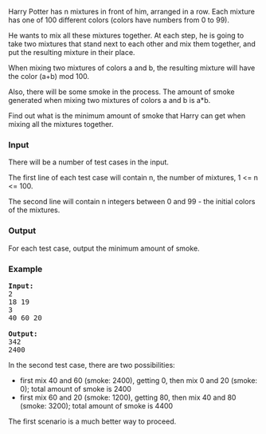 <p>
Harry Potter has n mixtures in front of him, arranged in a row.
Each mixture has one of 100 different colors (colors have numbers
from 0 to 99).
</p><p>
He wants to mix all these mixtures together. At each step, he is going
to take two mixtures that stand next to each other and mix them together,
and put the resulting mixture in their place.

</p><p>
When mixing two mixtures of colors a and b, the resulting mixture
will have the color (a+b) mod 100.

</p><p>
Also, there will be some smoke in the process. The amount of smoke generated
when mixing two mixtures of colors a and b is a*b.
</p><p>
Find out what is the minimum amount of smoke that Harry can get when
mixing all the mixtures together.


</p><h3>Input</h3>
<p>
There will be a number of test cases in the input.
</p><p>
The first line of each test case will contain n, the number of mixtures,
1 &lt;= n &lt;= 100.
</p><p>
The second line will contain n integers between 0 and 99 - the
initial colors of the mixtures.

</p><h3>Output</h3>
<p>
For each test case, output the minimum amount of smoke.


</p><h3>Example</h3>

<pre><b>Input:</b>
2
18 19
3
40 60 20

<b>Output:</b>
342
2400
</pre>

<p>
In the second test case, there are two possibilities:
</p><ul>
<li> first mix 40 and 60 (smoke: 2400), getting 0, then mix 0 and 20 (smoke: 0);
total amount of smoke is 2400
</li><li> first mix 60 and 20 (smoke: 1200), getting 80, then mix 40 and 80
(smoke: 3200); total amount of smoke is 4400
</li></ul>
<p>
The first scenario is a much better way to proceed.


</p>